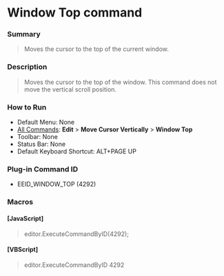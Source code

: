# Window Top command

### Summary

> Moves the cursor to the top of the current window.

### Description

> Moves the cursor to the top of the window. This command does not move the
> vertical scroll position.

### How to Run

- Default Menu: None
- [All Commands](../tools/all_commands): **Edit** \> **Move Cursor Vertically**
\> **Window Top**
- Toolbar: None
- Status Bar: None
- Default Keyboard Shortcut: ALT+PAGE UP

### Plug-in Command ID

- EEID\_WINDOW\_TOP (4292)

### Macros

#### \[JavaScript\]

> editor.ExecuteCommandByID(4292);

#### \[VBScript\]

> editor.ExecuteCommandByID 4292

